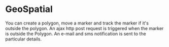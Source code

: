 # GeoSpatial
You can create a polygon, move a marker and track the marker if it's outside the polygon. An ajax http post request is triggered when the marker is outside the Polygon. An e-mail and sms notification is sent to the particular details.
